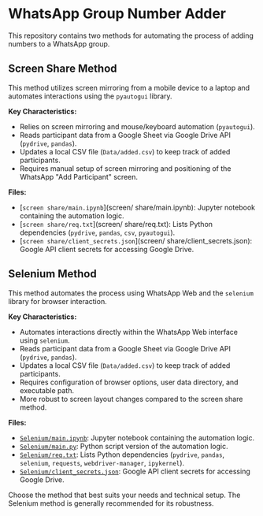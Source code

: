 # WhatsApp Group Number Adder

This repository contains two methods for automating the process of adding numbers to a WhatsApp group.

## Screen Share Method

This method utilizes screen mirroring from a mobile device to a laptop and automates interactions using the `pyautogui` library.

**Key Characteristics:**
- Relies on screen mirroring and mouse/keyboard automation (`pyautogui`).
- Reads participant data from a Google Sheet via Google Drive API (`pydrive`, `pandas`).
- Updates a local CSV file (`Data/added.csv`) to keep track of added participants.
- Requires manual setup of screen mirroring and positioning of the WhatsApp "Add Participant" screen.

**Files:**
- [`screen share/main.ipynb`](screen/ share/main.ipynb): Jupyter notebook containing the automation logic.
- [`screen share/req.txt`](screen/ share/req.txt): Lists Python dependencies (`pydrive`, `pandas`, `csv`, `pyautogui`).
- [`screen share/client_secrets.json`](screen/ share/client_secrets.json): Google API client secrets for accessing Google Drive.

## Selenium Method

This method automates the process using WhatsApp Web and the `selenium` library for browser interaction.

**Key Characteristics:**
- Automates interactions directly within the WhatsApp Web interface using `selenium`.
- Reads participant data from a Google Sheet via Google Drive API (`pydrive`, `pandas`).
- Updates a local CSV file (`Data/added.csv`) to keep track of added participants.
- Requires configuration of browser options, user data directory, and executable path.
- More robust to screen layout changes compared to the screen share method.

**Files:**
- [`Selenium/main.ipynb`](Selenium/main.ipynb): Jupyter notebook containing the automation logic.
- [`Selenium/main.py`](Selenium/main.py): Python script version of the automation logic.
- [`Selenium/req.txt`](Selenium/req.txt): Lists Python dependencies (`pydrive`, `pandas`, `selenium`, `requests`, `webdriver-manager`, `ipykernel`).
- [`Selenium/client_secrets.json`](Selenium/client_secrets.json): Google API client secrets for accessing Google Drive.

Choose the method that best suits your needs and technical setup. The Selenium method is generally recommended for its robustness.